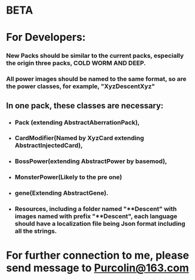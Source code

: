 # BETA
# For Developers:
### New Packs should be similar to the current packs, especially the origin three packs, COLD WORM AND DEEP. 
### All power images should be named to the same format, so are the power classes, for example, "XyzDescentXyz"
## In one pack, these classes are necessary: 
* ### Pack (extending AbstractAberrationPack), 
* ### CardModifier(Named by XyzCard extending AbstractInjectedCard), 
* ### BossPower(extending AbstractPower by basemod), 
* ### MonsterPower(Likely to the pre one)
* ### gene(Extending AbstractGene). 
* ### Resources, including a folder named "**Descent" with images named with prefix "**Descent", each language should have a localization file being Json format including all the strings.
# For further connection to me, please send message to Purcolin@163.com